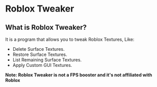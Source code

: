 # Roblox Tweaker

## What is Roblox Tweaker?

It is a program that allows you to tweak Roblox Textures, Like:

- Delete Surface Textures.
- Restore Surface Textures.
- List Remaining Surface Textures.
- Apply Custom GUI Textures.

**Note: Roblox Tweaker is not a FPS booster and it's not affiliated with Roblox**